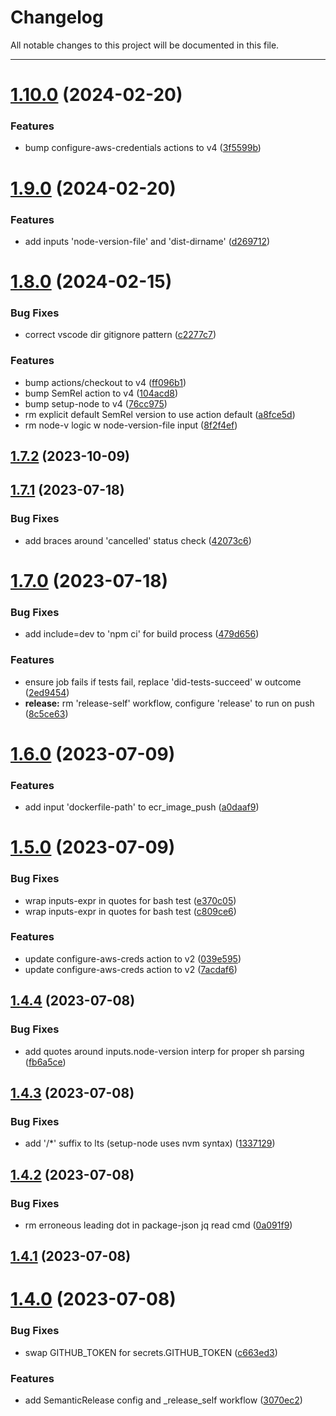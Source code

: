 # Changelog

All notable changes to this project will be documented in this file.

---

# [1.10.0](https://github.com/Nerdware-LLC/reusable-action-workflows/compare/v1.9.0...v1.10.0) (2024-02-20)


### Features

* bump configure-aws-credentials actions to v4 ([3f5599b](https://github.com/Nerdware-LLC/reusable-action-workflows/commit/3f5599b218f90bb3fb096671786417809d1faf2d))

# [1.9.0](https://github.com/Nerdware-LLC/reusable-action-workflows/compare/v1.8.0...v1.9.0) (2024-02-20)


### Features

* add inputs 'node-version-file' and 'dist-dirname' ([d269712](https://github.com/Nerdware-LLC/reusable-action-workflows/commit/d269712121dc68e524a3dfa69cce2f42c7ebdb7a))

# [1.8.0](https://github.com/Nerdware-LLC/reusable-action-workflows/compare/v1.7.2...v1.8.0) (2024-02-15)


### Bug Fixes

* correct vscode dir gitignore pattern ([c2277c7](https://github.com/Nerdware-LLC/reusable-action-workflows/commit/c2277c7c4e33c33df86ef81e6d45407b4cf46436))


### Features

* bump actions/checkout to v4 ([ff096b1](https://github.com/Nerdware-LLC/reusable-action-workflows/commit/ff096b176447862dbfe2b121554822523f6375b3))
* bump SemRel action to v4 ([104acd8](https://github.com/Nerdware-LLC/reusable-action-workflows/commit/104acd88c932157c42ed046fbebefa738520ab5f))
* bump setup-node to v4 ([76cc975](https://github.com/Nerdware-LLC/reusable-action-workflows/commit/76cc975f871d383c53b846c2f4d185bb8d370041))
* rm explicit default SemRel version to use action default ([a8fce5d](https://github.com/Nerdware-LLC/reusable-action-workflows/commit/a8fce5db2685c65488216a244e02d9d57d095ee0))
* rm node-v logic w node-version-file input ([8f2f4ef](https://github.com/Nerdware-LLC/reusable-action-workflows/commit/8f2f4ef216fc102d5c58134644b205d48a3c8a0f))

## [1.7.2](https://github.com/Nerdware-LLC/reusable-action-workflows/compare/v1.7.1...v1.7.2) (2023-10-09)

## [1.7.1](https://github.com/Nerdware-LLC/reusable-action-workflows/compare/v1.7.0...v1.7.1) (2023-07-18)


### Bug Fixes

* add braces around 'cancelled' status check ([42073c6](https://github.com/Nerdware-LLC/reusable-action-workflows/commit/42073c6955c04422aa138fd6a263947abc6dd56d))

# [1.7.0](https://github.com/Nerdware-LLC/reusable-action-workflows/compare/v1.6.0...v1.7.0) (2023-07-18)


### Bug Fixes

* add include=dev to 'npm ci' for build process ([479d656](https://github.com/Nerdware-LLC/reusable-action-workflows/commit/479d656ef3f75442291d563aabdd447015397dc9))


### Features

* ensure job fails if tests fail, replace 'did-tests-succeed' w outcome ([2ed9454](https://github.com/Nerdware-LLC/reusable-action-workflows/commit/2ed945481f863e88c3aac02ad6a130e5f5cc9c01))
* **release:** rm 'release-self' workflow, configure 'release' to run on push ([8c5ce63](https://github.com/Nerdware-LLC/reusable-action-workflows/commit/8c5ce638964697ca0fd26d48e40521451a1f8306))

# [1.6.0](https://github.com/Nerdware-LLC/reusable-action-workflows/compare/v1.5.0...v1.6.0) (2023-07-09)


### Features

* add input 'dockerfile-path' to ecr_image_push ([a0daaf9](https://github.com/Nerdware-LLC/reusable-action-workflows/commit/a0daaf9e974be382dbb33474bae5a8387185ddaf))

# [1.5.0](https://github.com/Nerdware-LLC/reusable-action-workflows/compare/v1.4.4...v1.5.0) (2023-07-09)


### Bug Fixes

* wrap inputs-expr in quotes for bash test ([e370c05](https://github.com/Nerdware-LLC/reusable-action-workflows/commit/e370c0546e6b9816ac1f6bf0fbdc0a7df0f441ef))
* wrap inputs-expr in quotes for bash test ([c809ce6](https://github.com/Nerdware-LLC/reusable-action-workflows/commit/c809ce68bf891e06fccc23226ec5a553d1f146ae))


### Features

* update configure-aws-creds action to v2 ([039e595](https://github.com/Nerdware-LLC/reusable-action-workflows/commit/039e595a6e71de417266e458a4eea1381c8ee593))
* update configure-aws-creds action to v2 ([7acdaf6](https://github.com/Nerdware-LLC/reusable-action-workflows/commit/7acdaf66dca31de23cca3e41813a1ac0368eab15))

## [1.4.4](https://github.com/Nerdware-LLC/reusable-action-workflows/compare/v1.4.3...v1.4.4) (2023-07-08)


### Bug Fixes

* add quotes around inputs.node-version interp for proper sh parsing ([fb6a5ce](https://github.com/Nerdware-LLC/reusable-action-workflows/commit/fb6a5ce76966358d87ad02d12ec6f03c989c239c))

## [1.4.3](https://github.com/Nerdware-LLC/reusable-action-workflows/compare/v1.4.2...v1.4.3) (2023-07-08)


### Bug Fixes

* add '/*' suffix to lts (setup-node uses nvm syntax) ([1337129](https://github.com/Nerdware-LLC/reusable-action-workflows/commit/1337129d94f5d5a61360dea1d7524c1974cbd695))

## [1.4.2](https://github.com/Nerdware-LLC/reusable-action-workflows/compare/v1.4.1...v1.4.2) (2023-07-08)


### Bug Fixes

* rm erroneous leading dot in package-json jq read cmd ([0a091f9](https://github.com/Nerdware-LLC/reusable-action-workflows/commit/0a091f9387a4756f6d87f1cbb7714be4dbbbdc68))

## [1.4.1](https://github.com/Nerdware-LLC/reusable-action-workflows/compare/v1.4.0...v1.4.1) (2023-07-08)

# [1.4.0](https://github.com/Nerdware-LLC/reusable-action-workflows/compare/v1.3.0...v1.4.0) (2023-07-08)


### Bug Fixes

* swap GITHUB_TOKEN for secrets.GITHUB_TOKEN ([c663ed3](https://github.com/Nerdware-LLC/reusable-action-workflows/commit/c663ed35af508ec47a3d3c09378f494d84ab270b))


### Features

* add SemanticRelease config and _release_self workflow ([3070ec2](https://github.com/Nerdware-LLC/reusable-action-workflows/commit/3070ec2ac8f878e4a3e22eec02a0b180ec0287c7))
